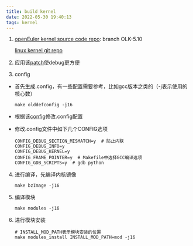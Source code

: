 ```yaml
---
title: build kernel
date: 2022-05-30 19:40:13
tags: kernel
---
```


1. [openEuler kernel source code repo](https://gitee.com/openeuler/kernel ):    branch OLK-5.10

   [linux kernel git repo](https://git.kernel.org/pub/scm/linux/kernel/git/torvalds/linux.git)

2. 应用该[patch](https://github.com/mufiye/mufiye_blog/blob/master/kernel_environment/0001-x86_64-debug.patch)使debug更方便

3. config
  * 首先生成.config，有一些配置需要参考，比如gcc版本之类的（-j表示使用的核心数）

    ```shell
    make olddefconfig -j16
    ```

  * 根据该[config](https://github.com/mufiye/mufiye_blog/blob/master/kernel_environment/config)修改.config配置

  * 修改.config文件中如下几个CONFIG选项

    ```config
    CONFIG_DEBUG_SECTION_MISMATCH=y  # 防止内联
    CONFIG_DEBUG_INFO=y
    CONFIG_DEBUG_KERNEL=y
    CONFIG_FRAME_POINTER=y  # Makefile中选择GCC编译选项
    CONFIG_GDB_SCRIPTS=y  # gdb python
    ```
4. 进行编译，先编译内核镜像

   ```shell
   make bzImage -j16
   ```

5. 编译模块

   ```shell
   make modules -j16
   ```

6. 进行模块安装

   ```shell
   # INSTALL_MOD_PATH表示模块安装的位置
   make modules_install INSTALL_MOD_PATH=mod -j16
   ```
